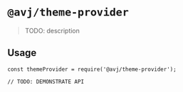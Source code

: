 # `@avj/theme-provider`

> TODO: description

## Usage

```
const themeProvider = require('@avj/theme-provider');

// TODO: DEMONSTRATE API
```
